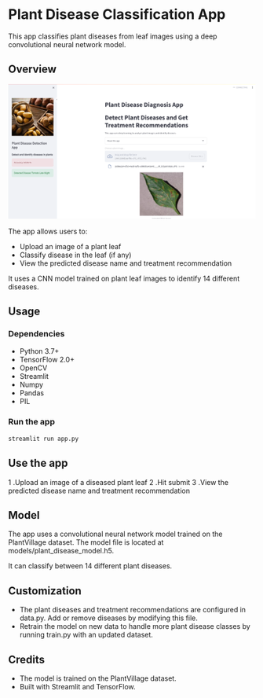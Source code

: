 # Plant Disease Classification App

This app classifies plant diseases from leaf images using a deep convolutional neural network model.

## Overview

<img title="Plant Disease Classification App Overview" alt="Overview of the app" src="/image/app_overview.png">



The app allows users to:

- Upload an image of a plant leaf
- Classify disease in the leaf (if any)
- View the predicted disease name and treatment recommendation

It uses a CNN model trained on plant leaf images to identify 14 different diseases.

## Usage

### Dependencies

- Python 3.7+
- TensorFlow 2.0+
- OpenCV
- Streamlit
- Numpy
- Pandas
- PIL

### Run the app

```bash
streamlit run app.py
```
## Use the app

1 .Upload an image of a diseased plant leaf
2 .Hit submit
3 .View the predicted disease name and treatment recommendation

## Model

The app uses a convolutional neural network model trained on the PlantVillage dataset.
The model file is located at models/plant_disease_model.h5.

It can classify between 14 different plant diseases.

## Customization
-  The plant diseases and treatment recommendations are configured in data.py. Add or remove diseases by modifying this file.
-  Retrain the model on new data to handle more plant disease classes by running train.py with an updated dataset.

## Credits
- The model is trained on the PlantVillage dataset.
- Built with Streamlit and TensorFlow.





